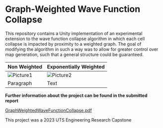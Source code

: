 # Graph-Weighted Wave Function Collapse
 
This repository contains a Unity implementation of an experimental extension to the wave function collapse algorithm in which each cell collapse is impacted by proximity to a weighted graph. The goal of modifying the algorithm in such a way was to allow for greater control over map generation, such that a general structure could be guaranteed.

| Non Weighted | Exponentially Weighted |
| ----------- | ----------- |
| ![Picture1](https://github.com/cazzerty/GraphWeightedWaveFunctionCollapse/assets/61497672/e0b8cc86-1fc9-490e-816b-bd8aaa6609f0) | ![Picture2](https://github.com/cazzerty/GraphWeightedWaveFunctionCollapse/assets/61497672/7fd00898-33b2-4f5e-8806-852c1c0a427e) |
| Paragraph | Text |

**Further information about the project can be found in the submitted report**

[GraphWeightedWaveFunctionCollapse.pdf](https://github.com/cazzerty/GraphWeightedWaveFunctionCollapse/files/14206100/GraphWeightedWaveFunctionCollapse.pdf)

This project was a 2023 UTS Engineering Research Capstone
